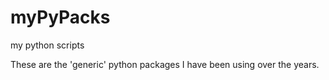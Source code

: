 # myPyPacks
my python scripts

These are the 'generic' python packages I have been using over the years.

